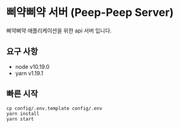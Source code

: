 # 삐약삐약 서버 (Peep-Peep Server)
삐약삐약 애플리케이션을 위한 api 서버 입니다. 

## 요구 사항
* node v10.19.0
* yarn v1.19.1

## 빠른 시작
```
cp config/.env.template config/.env
yarn install
yarn start
```